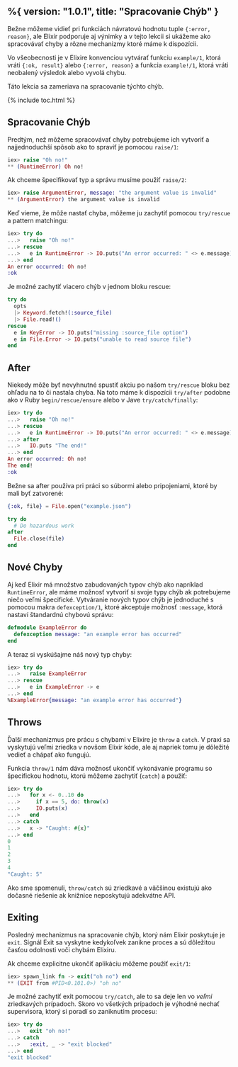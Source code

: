 %{
  version: "1.0.1",
  title: "Spracovanie Chýb"
}
---

Bežne môžeme vidieť pri funkciách návratovú hodnotu tuple `{:error, reason}`, ale Elixir podporuje aj výnimky a v tejto lekcii si ukážeme ako spracovávať chyby a rôzne mechanizmy ktoré máme k dispozícii.

Vo všeobecnosti je v Elixire konvenciou vytvárať funkciu `example/1`, ktorá vráti `{:ok, result}` alebo `{:error, reason}` a funkcia `example!/1`, ktorá vráti neobalený výsledok alebo vyvolá chybu.

Táto lekcia sa zameriava na spracovanie týchto chýb.

{% include toc.html %}

## Spracovanie Chýb

Predtým, než môžeme spracovávať chyby potrebujeme ich vytvoriť a najjednoduchší spôsob ako to spraviť je pomocou `raise/1`:

```elixir
iex> raise "Oh no!"
** (RuntimeError) Oh no!
```

Ak chceme špecifikovať typ a správu musíme použiť `raise/2`:

```elixir
iex> raise ArgumentError, message: "the argument value is invalid"
** (ArgumentError) the argument value is invalid
```

Keď vieme, že môže nastať chyba, môžeme ju zachytiť pomocou `try/rescue` a pattern matchingu:

```elixir
iex> try do
...>   raise "Oh no!"
...> rescue
...>   e in RuntimeError -> IO.puts("An error occurred: " <> e.message)
...> end
An error occurred: Oh no!
:ok
```

Je možné zachytiť viacero chýb v jednom bloku rescue:

```elixir
try do
  opts
  |> Keyword.fetch!(:source_file)
  |> File.read!()
rescue
  e in KeyError -> IO.puts("missing :source_file option")
  e in File.Error -> IO.puts("unable to read source file")
end
```

## After

Niekedy môže byť nevyhnutné spustiť akciu po našom `try/rescue` bloku bez ohľadu na to či nastala chyba. Na toto máme k dispozícii `try/after` podobne ako v Ruby `begin/rescue/ensure` alebo v Jave `try/catch/finally`:

```elixir
iex> try do
...>   raise "Oh no!"
...> rescue
...>   e in RuntimeError -> IO.puts("An error occurred: " <> e.message)
...> after
...>   IO.puts "The end!"
...> end
An error occurred: Oh no!
The end!
:ok
```

Bežne sa after používa pri práci so súbormi alebo pripojeniami, ktoré by mali byť zatvorené:

```elixir
{:ok, file} = File.open("example.json")

try do
  # Do hazardous work
after
  File.close(file)
end
```

## Nové Chyby

Aj keď Elixir má množstvo zabudovaných typov chýb ako napríklad `RuntimeError`, ale máme možnosť vytvoriť si svoje typy chýb ak potrebujeme niečo veľmi špecifické. Vytváranie nových typov chýb je jednoduché s pomocou makra `defexception/1`, ktoré akceptuje možnosť `:message`, ktorá nastaví štandardnú chybovú správu:

```elixir
defmodule ExampleError do
  defexception message: "an example error has occurred"
end
```

A teraz si vyskúšajme náš nový typ chyby:

```elixir
iex> try do
...>   raise ExampleError
...> rescue
...>   e in ExampleError -> e
...> end
%ExampleError{message: "an example error has occurred"}
```

## Throws

Ďalší mechanizmus pre prácu s chybami v Elixire je `throw` a `catch`. V praxi sa vyskytujú veľmi zriedka v novšom Elixir kóde, ale aj napriek tomu je dôležité vedieť a chápať ako fungujú.

Funkcia `throw/1` nám dáva možnosť ukončiť vykonávanie programu so špecifickou hodnotu, ktorú môžeme zachytiť (`catch`) a použiť:

```elixir
iex> try do
...>   for x <- 0..10 do
...>     if x == 5, do: throw(x)
...>     IO.puts(x)
...>   end
...> catch
...>   x -> "Caught: #{x}"
...> end
0
1
2
3
4
"Caught: 5"
```

Ako sme spomenuli, `throw/catch` sú zriedkavé a väčšinou existujú ako dočasné riešenie ak knižnice neposkytujú adekvátne API.

## Exiting

Posledný mechanizmus na spracovanie chýb, ktorý nám Elixir poskytuje je `exit`. Signál Exit sa vyskytne kedykoľvek zanikne proces a sú dôležitou časťou odolnosti voči chybám Elixiru.

Ak chceme explicitne ukončiť aplikáciu môžeme použiť `exit/1`:

```elixir
iex> spawn_link fn -> exit("oh no") end
** (EXIT from #PID<0.101.0>) "oh no"
```

Je možné zachytiť exit pomocou `try/catch`, ale to sa deje len vo _veľmi_ zriedkavých prípadoch. Skoro vo všetkých prípadoch je výhodné nechať supervisora, ktorý si poradí so zaniknutím procesu:

```elixir
iex> try do
...>   exit "oh no!"
...> catch
...>   :exit, _ -> "exit blocked"
...> end
"exit blocked"
```
